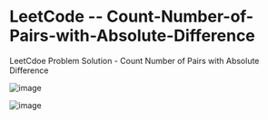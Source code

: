# LeetCode -- Count-Number-of-Pairs-with-Absolute-Difference

LeetCdoe Problem Solution - Count Number of Pairs with Absolute Difference

![image](https://user-images.githubusercontent.com/87309254/179060439-7be50d2f-d061-4eb8-8ae8-2f22c4d794a8.png)

![image](https://user-images.githubusercontent.com/87309254/179060474-9dcea6fc-8008-4a40-8da7-243fd5a87484.png)
